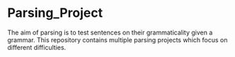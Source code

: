 # Parsing_Project

The aim of parsing is to test sentences on their grammaticality given a grammar. This repository contains multiple parsing projects which focus on different difficulties. 
